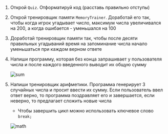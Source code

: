 1. Открой `Quiz`. Отформатируй код (расставь правильно отступы)

2. Открой тренировщик памяти `MemoryTrainer`. Доработай его так, чтобы когда игрок угадывает число, максимум числа увеличивался на 200, а когда ошибается - уменьшался на 100

3. Доработай тренировщик памяти так, чтобы после десяти правильных угадываний время на запоминание числа начало уменьшаться при каждом верном ответе

4. Напиши программу, которая без конца запрашивает у пользователя числа и после каждого введенного выводит их общую сумму

   ![sum](https://api.monosnap.com/rpc/file/download?id=hvt0LsU71Bb6vTadIv929XVWTlMOP7)

5. Напиши тренировщик арифметики. Программа генерирует 3 случайных числа и просит ввести их сумму. Если пользователь ввел ответ верно, то программа поздравляет его и завершается, если неверно, то предлагает сложить новые числа

   * Чтобы завершить цикл можно использовать ключевое слово `break;`

   ![math](https://api.monosnap.com/rpc/file/download?id=Bvgz63z2ymMiLg8hVQsdrH9kF9DUSa)